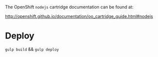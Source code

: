 The OpenShift `nodejs` cartridge documentation can be found at:

http://openshift.github.io/documentation/oo_cartridge_guide.html#nodejs

Deploy
===

`gulp build` && `gulp deploy`

